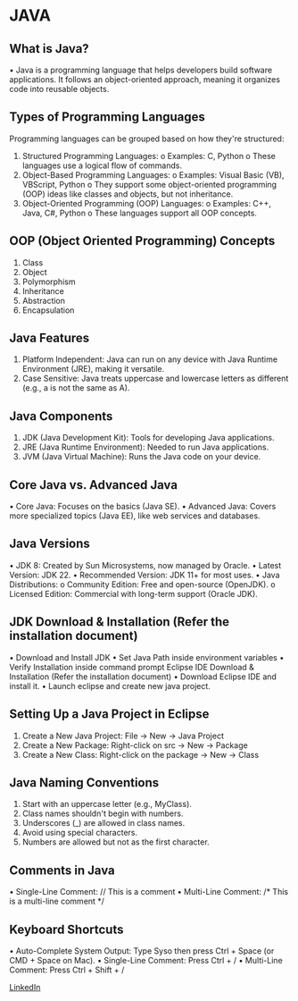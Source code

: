 # JAVA
## What is Java?
• Java is a programming language that helps developers build software applications. It follows 
an object-oriented approach, meaning it organizes code into reusable objects.

## Types of Programming Languages
Programming languages can be grouped based on how they're structured:
1. Structured Programming Languages:
    o Examples: C, Python
    o These languages use a logical flow of commands.
2. Object-Based Programming Languages:
    o Examples: Visual Basic (VB), VBScript, Python
    o They support some object-oriented programming (OOP) ideas like classes and objects, but not inheritance.
3. Object-Oriented Programming (OOP) Languages:
    o Examples: C++, Java, C#, Python
    o These languages support all OOP concepts.

##  OOP (Object Oriented Programming) Concepts
1. Class
2. Object
3. Polymorphism
4. Inheritance
5. Abstraction
6. Encapsulation

## Java Features
1. Platform Independent: Java can run on any device with Java Runtime Environment (JRE), 
making it versatile.
2. Case Sensitive: Java treats uppercase and lowercase letters as different (e.g., a is not the 
same as A).

## Java Components
1. JDK (Java Development Kit): Tools for developing Java applications.
2. JRE (Java Runtime Environment): Needed to run Java applications.
3. JVM (Java Virtual Machine): Runs the Java code on your device.

## Core Java vs. Advanced Java
• Core Java: Focuses on the basics (Java SE).
• Advanced Java: Covers more specialized topics (Java EE), like web services and databases.

## Java Versions
• JDK 8: Created by Sun Microsystems, now managed by Oracle.
• Latest Version: JDK 22.
• Recommended Version: JDK 11+ for most uses.
• Java Distributions:
    o Community Edition: Free and open-source (OpenJDK).
    o Licensed Edition: Commercial with long-term support (Oracle JDK).

## JDK Download & Installation (Refer the installation document)
• Download and Install JDK
• Set Java Path inside environment variables
• Verify Installation inside command prompt
Eclipse IDE Download & Installation (Refer the installation document)
• Download Eclipse IDE and install it.
• Launch eclipse and create new java project.

## Setting Up a Java Project in Eclipse
1. Create a New Java Project: File → New → Java Project
2. Create a New Package: Right-click on src → New → Package
3. Create a New Class: Right-click on the package → New → Class

## Java Naming Conventions
1. Start with an uppercase letter (e.g., MyClass).
2. Class names shouldn't begin with numbers.
3. Underscores (_) are allowed in class names.
4. Avoid using special characters.
5. Numbers are allowed but not as the first character.

## Comments in Java
• Single-Line Comment: // This is a comment
• Multi-Line Comment: /* This is a multi-line comment */

## Keyboard Shortcuts
• Auto-Complete System Output: Type Syso then press Ctrl + Space (or CMD + Space on Mac).
• Single-Line Comment: Press Ctrl + /
• Multi-Line Comment: Press Ctrl + Shift + /

[LinkedIn](https://www.linkedin.com/in/vaibhav-kale)
